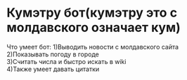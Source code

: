 # Кумэтру бот(кумэтру это с молдавского означает кум)
Что умеет бот:
1)Выводить новости с молдавского сайта<br>
2)Показывать погоду в городе<br>
3)Считать числа и быстро искать в wiki<br>
4)Также умеет давать цитатки<br>



